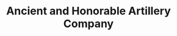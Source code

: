 ---
layout: repo
title: "Ancient and Honorable Artillery Company"
id: 17616
permalink: repos/17616/
---
